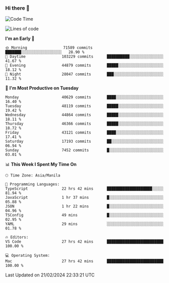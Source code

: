 ### Hi there 👋

<!--START_SECTION:waka-->
![Code Time](http://img.shields.io/badge/Code%20Time-4%2C908%20hrs%2021%20mins-blue)

![Lines of code](https://img.shields.io/badge/From%20Hello%20World%20I%27ve%20Written-113.6%20million%20lines%20of%20code-blue)

**I'm an Early 🐤** 

```text
🌞 Morning                71589 commits       ███████░░░░░░░░░░░░░░░░░░   28.90 % 
🌆 Daytime                103229 commits      ██████████░░░░░░░░░░░░░░░   41.67 % 
🌃 Evening                44879 commits       █████░░░░░░░░░░░░░░░░░░░░   18.12 % 
🌙 Night                  28047 commits       ███░░░░░░░░░░░░░░░░░░░░░░   11.32 % 
```
📅 **I'm Most Productive on Tuesday** 

```text
Monday                   40629 commits       ████░░░░░░░░░░░░░░░░░░░░░   16.40 % 
Tuesday                  48119 commits       █████░░░░░░░░░░░░░░░░░░░░   19.42 % 
Wednesday                44864 commits       █████░░░░░░░░░░░░░░░░░░░░   18.11 % 
Thursday                 46366 commits       █████░░░░░░░░░░░░░░░░░░░░   18.72 % 
Friday                   43121 commits       ████░░░░░░░░░░░░░░░░░░░░░   17.41 % 
Saturday                 17193 commits       ██░░░░░░░░░░░░░░░░░░░░░░░   06.94 % 
Sunday                   7452 commits        █░░░░░░░░░░░░░░░░░░░░░░░░   03.01 % 
```


📊 **This Week I Spent My Time On** 

```text
🕑︎ Time Zone: Asia/Manila

💬 Programming Languages: 
TypeScript               22 hrs 42 mins      ████████████████████░░░░░   81.94 % 
JavaScript               1 hr 37 mins        █░░░░░░░░░░░░░░░░░░░░░░░░   05.88 % 
JSON                     1 hr 22 mins        █░░░░░░░░░░░░░░░░░░░░░░░░   04.96 % 
TSConfig                 49 mins             █░░░░░░░░░░░░░░░░░░░░░░░░   02.95 % 
YAML                     29 mins             ░░░░░░░░░░░░░░░░░░░░░░░░░   01.78 % 

🔥 Editors: 
VS Code                  27 hrs 42 mins      █████████████████████████   100.00 % 

💻 Operating System: 
Mac                      27 hrs 42 mins      █████████████████████████   100.00 % 
```


 Last Updated on 21/02/2024 22:33:21 UTC
<!--END_SECTION:waka-->


<!--
**rad182/rad182** is a ✨ _special_ ✨ repository because its `README.md` (this file) appears on your GitHub profile.

Here are some ideas to get you started:

- 🔭 I’m currently working on ...
- 🌱 I’m currently learning ...
- 👯 I’m looking to collaborate on ...
- 🤔 I’m looking for help with ...
- 💬 Ask me about ...
- 📫 How to reach me: ...
- 😄 Pronouns: ...
- ⚡ Fun fact: ...
-->
